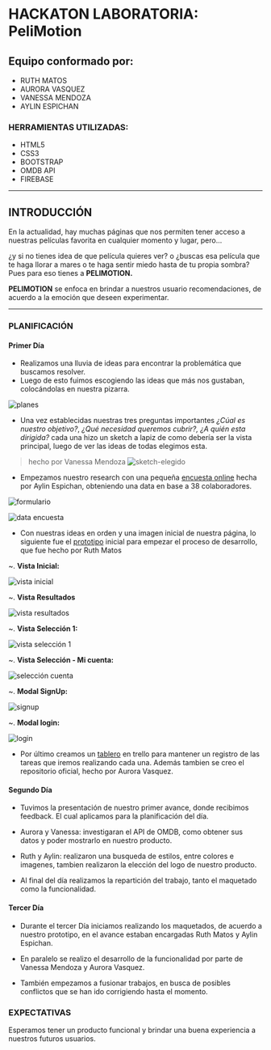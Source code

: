 # HACKATON LABORATORIA: __PeliMotion__


## Equipo conformado por:

+ RUTH MATOS
+ AURORA VASQUEZ
+ VANESSA MENDOZA
+ AYLIN ESPICHAN

### HERRAMIENTAS UTILIZADAS:

+ HTML5
+ CSS3
+ BOOTSTRAP
+ OMDB API
+ FIREBASE

___

## INTRODUCCIÓN

En la actualidad, hay muchas páginas que nos permiten tener acceso a nuestras películas favorita en cualquier momento y lugar, pero...

¿y si no tienes idea de que película quieres ver? o ¿buscas esa película que te haga llorar a mares o te haga sentir miedo hasta de tu propia sombra?
Pues para eso tienes a __PELIMOTION.__

__PELIMOTION__ se enfoca en brindar a nuestros usuario recomendaciones, de acuerdo a la emoción que deseen experimentar.

___

### PLANIFICACIÓN

#### Primer Día

+ Realizamos una lluvia de ideas para encontrar la problemática que buscamos resolver.
+ Luego de esto fuimos escogiendo las ideas que más nos gustaban, colocándolas en nuestra pizarra.

![planes](assets/docs/primer-dia-planes.jpg)

+ Una vez establecidas nuestras tres preguntas importantes *¿Cúal es nuestro objetivo?*, *¿Qué necesidad queremos cubrir?, ¿A quién  esta dirigida?* cada una hizo un sketch a lapiz de como debería ser la vista principal, luego de ver las ideas de todas elegimos esta.

> hecho por Vanessa Mendoza
![sketch-elegido](assets/docs/sketch-elegido.jpg)

+ Empezamos nuestro research con una pequeña [encuesta online][encuesta] hecha por Aylin Espichan, obteniendo una data en base a 38 colaboradores.

[encuesta]: https://goo.gl/forms/zQ277pSoObRqNnjy1

![formulario](assets/docs/formulario.png)

![data encuesta](assets/docs/data-encuesta.png)

+ Con nuestras ideas en orden y una imagen inicial de nuestra página, lo siguiente fue el [prototipo][prototipo] inicial para empezar el proceso de desarrollo, que fue hecho por Ruth Matos

[prototipo]: https://share.proto.io/J0Q4QI/

~. __Vista Inicial:__

![vista inicial](assets/docs/prototipo/vista-inicial.png)

~. __Vista Resultados__

![vista resultados](assets/docs/prototipo/vista-resultado.png)

~. __Vista Selección 1:__

![vista selección 1](assets/docs/prototipo/vista-seleccion-1.png)

~. __Vista Selección - Mi cuenta:__

![selección cuenta](assets/docs/prototipo/vista-seleccion-mi-cuenta.png)

~. __Modal SignUp:__

![signup](assets/docs/prototipo/modal-signup.png)

~. __Modal login:__

![login](assets/docs/prototipo/modal-login.png)

+ Por último creamos un [tablero][trello] en trello para mantener un registro de las tareas que iremos realizando cada una. Además tambien se creo el repositorio oficial, hecho por Aurora Vasquez.

[trello]: https://trello.com/b/zDPbf5a3/plan-de-acciones-hackaton

#### Segundo Día

+ Tuvimos la presentación de nuestro primer avance, donde recibimos feedback. El cual aplicamos para la planificación del día.

+ Aurora y Vanessa: investigaran el API de OMDB, como obtener sus datos y poder mostrarlo en nuestro producto.

+ Ruth y Aylin: realizaron una busqueda de estilos, entre colores e imagenes, tambien realizaron la elección del logo de nuestro producto.

+ Al final del día realizamos la repartición del trabajo, tanto el maquetado como la funcionalidad.


#### Tercer Día

+ Durante el tercer Día iniciamos realizando los maquetados, de acuerdo a nuestro prototipo, en el avance estaban encargadas Ruth Matos y Aylin Espichan.

+ En paralelo se realizo el desarrollo de la funcionalidad por parte de Vanessa Mendoza y Aurora Vasquez.

+ También empezamos a fusionar trabajos, en busca de posibles conflictos que se han ido corrigiendo hasta el momento.

### EXPECTATIVAS

Esperamos tener un producto funcional y brindar una buena experiencia a nuestros futuros usuarios.
